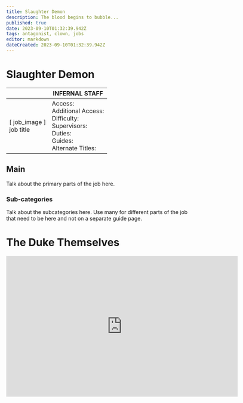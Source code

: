 ```yaml
---
title: Slaughter Demon
description: The blood begins to bubble...
published: true
date: 2023-09-10T01:32:39.942Z
tags: antagonist, clown, jobs
editor: markdown
dateCreated: 2023-09-10T01:32:39.942Z
---
```


# Slaughter Demon

|                             | INFERNAL STAFF                                                                                   |
|-----------------------------|----------------------------------------------------------------------------------------------|
| \[ job_image ]<br>job title | Access:<br>Additional Access:<br>Difficulty:<br>Supervisors:<br>Duties:<br>Guides:<br>Alternate Titles: |

## Main 
Talk about the primary parts of the job here.


### Sub-categories
Talk about the subcategories here. Use many for different parts of the job that need to be here and not on a separate guide page.

# The Duke Themselves
<iframe src="https://player.twitch.tv/?channel=thedukeofook&parent=wiki.monkestation.com" frameborder="0" allowfullscreen="true" scrolling="no" height="378" width="620"></iframe>